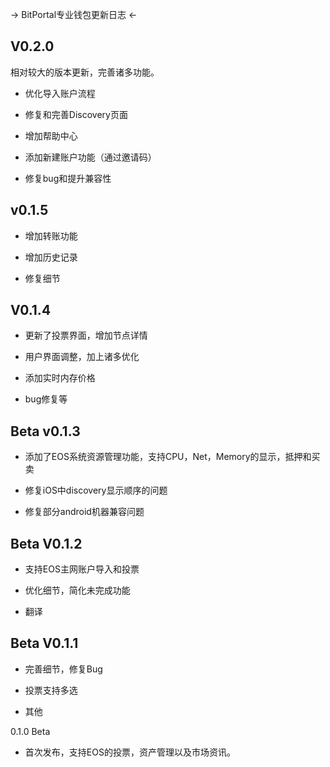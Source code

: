 -> BitPortal专业钱包更新日志 <-

## V0.2.0

相对较大的版本更新，完善诸多功能。

* 优化导入账户流程

* 修复和完善Discovery页面

* 增加帮助中心

* 添加新建账户功能（通过邀请码）

* 修复bug和提升兼容性

## v0.1.5

* 增加转账功能

* 增加历史记录

* 修复细节

## V0.1.4

* 更新了投票界面，增加节点详情

* 用户界面调整，加上诸多优化

* 添加实时内存价格

* bug修复等



## Beta v0.1.3

* 添加了EOS系统资源管理功能，支持CPU，Net，Memory的显示，抵押和买卖

* 修复iOS中discovery显示顺序的问题

* 修复部分android机器兼容问题



## Beta V0.1.2

* 支持EOS主网账户导入和投票

* 优化细节，简化未完成功能

* 翻译



## Beta V0.1.1

* 完善细节，修复Bug

* 投票支持多选

* 其他

0.1.0 Beta

* 首次发布，支持EOS的投票，资产管理以及市场资讯。
